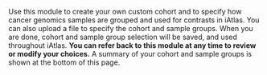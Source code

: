 Use this module to create your own custom cohort and to specify how cancer genomics samples are grouped and used for contrasts in iAtlas. You can also upload a file to specify the cohort and sample groups. When you are done, cohort and sample group selection will be saved, and used throughout iAtlas. **You can refer back to this module at any time to review or modify your choices.** A summary of your cohort and sample groups is shown at the bottom of this page.
